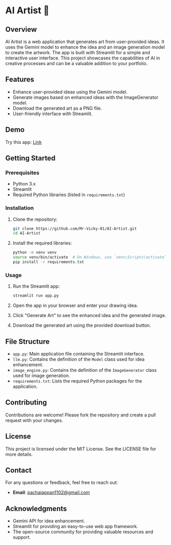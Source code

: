 # AI Artist 🎨

## Overview

AI Artist is a web application that generates art from user-provided ideas. It uses the Gemini model to enhance the idea and an image generation model to create the artwork. The app is built with Streamlit for a simple and interactive user interface. This project showcases the capabilities of AI in creative processes and can be a valuable addition to your portfolio.

## Features

- Enhance user-provided ideas using the Gemini model.
- Generate images based on enhanced ideas with the ImageGenerator model.
- Download the generated art as a PNG file.
- User-friendly interface with Streamlit.

## Demo

Try this app: [Link](https://huggingface.co/spaces/Mr-Vicky-01/AI_Artist)

## Getting Started

### Prerequisites

- Python 3.x
- Streamlit
- Required Python libraries (listed in `requirements.txt`)

### Installation

1. Clone the repository:
    ```bash
    git clone https://github.com/Mr-Vicky-01/AI-Artist.git
    cd AI-Artist
    ```

2. Install the required libraries:
    ```bash
    python -m venv venv
    source venv/bin/activate  # On Windows, use `venv\Scripts\activate`
    pip install -r requirements.txt
    ```

### Usage

1. Run the Streamlit app:
    ```bash
    streamlit run app.py
    ```

2. Open the app in your browser and enter your drawing idea.
3. Click "Generate Art" to see the enhanced idea and the generated image.
4. Download the generated art using the provided download button.

## File Structure

- `app.py`: Main application file containing the Streamlit interface.
- `llm.py`: Contains the definition of the `Model` class used for idea enhancement.
- `image_engine.py`: Contains the definition of the `ImageGenerator` class used for image generation.
- `requirements.txt`: Lists the required Python packages for the application.

## Contributing

Contributions are welcome! Please fork the repository and create a pull request with your changes.

## License

This project is licensed under the MIT License. See the LICENSE file for more details.

## Contact

For any questions or feedback, feel free to reach out:

- **Email**: pachaiappan1102@gmail.com

## Acknowledgments

- Gemini API for idea enhancement.
- Streamlit for providing an easy-to-use web app framework.
- The open-source community for providing valuable resources and support.
